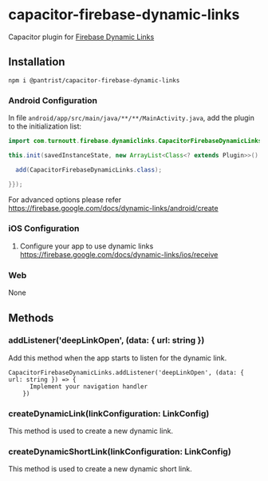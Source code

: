 # capacitor-firebase-dynamic-links

Capacitor plugin for [Firebase Dynamic Links](https://firebase.google.com/docs/dynamic-links)

## Installation

```
npm i @pantrist/capacitor-firebase-dynamic-links
```

### Android Configuration

In file `android/app/src/main/java/**/**/MainActivity.java`, add the plugin to the initialization list:

```java
import com.turnoutt.firebase.dynamiclinks.CapacitorFirebaseDynamicLinks;

this.init(savedInstanceState, new ArrayList<Class<? extends Plugin>>() {{

  add(CapacitorFirebaseDynamicLinks.class);

}});
```

For advanced options please refer https://firebase.google.com/docs/dynamic-links/android/create

### iOS Configuration

1. Configure your app to use dynamic links
   https://firebase.google.com/docs/dynamic-links/ios/receive

### Web

None

## Methods

### addListener('deepLinkOpen', (data: { url: string })

Add this method when the app starts to listen for the dynamic link.

```
CapacitorFirebaseDynamicLinks.addListener('deepLinkOpen', (data: { url: string }) => {
      Implement your navigation handler
    })
```

### createDynamicLink(linkConfiguration: LinkConfig)

This method is used to create a new dynamic link.

### createDynamicShortLink(linkConfiguration: LinkConfig)

This method is used to create a new dynamic short link.
